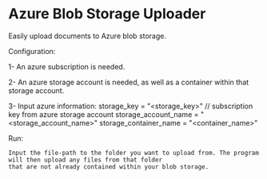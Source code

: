 # Azure Blob Storage Uploader
Easily upload documents to Azure blob storage.


Configuration:

1- An azure subscription is needed.

2- An azure storage account is needed, as well as a container within that storage account. 

3- Input azure information:
    storage_key = "<storage_key>" // subscription key from azure storage account
    storage_account_name = "<storage_account_name>"
    storage_container_name = "<container_name>"


Run:
  
    Input the file-path to the folder you want to upload from. The program will then upload any files from that folder
    that are not already contained within your blob storage. 
  
  
  
  
